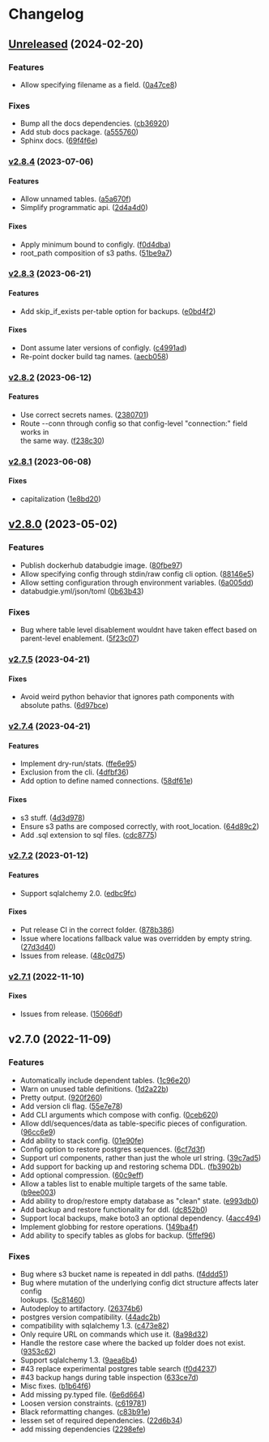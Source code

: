 # Changelog

## [Unreleased](https://github.com/schireson/databudgie/compare/v2.8.4...HEAD) (2024-02-20)

### Features

* Allow specifying filename as a field.
  ([0a47ce8](https://github.com/schireson/databudgie/commit/0a47ce88ccc73e860afcc57c8f5715a6b1b28ef5))

### Fixes

* Bump all the docs dependencies.
  ([cb36920](https://github.com/schireson/databudgie/commit/cb3692075df9319c55ece54b3df31fceddf006de))
* Add stub docs package.
  ([a555760](https://github.com/schireson/databudgie/commit/a5557608a92a8f707389949b3f21409e48e758bf))
* Sphinx docs.
  ([69f4f6e](https://github.com/schireson/databudgie/commit/69f4f6ed0732710386128f99761454b6a454412a))

### [v2.8.4](https://github.com/schireson/databudgie/compare/v2.8.3...v2.8.4) (2023-07-06)

#### Features

* Allow unnamed tables.
  ([a5a670f](https://github.com/schireson/databudgie/commit/a5a670f78284fb4f3b287f42771a4d6c7b70265b))
* Simplify programmatic api.
  ([2d4a4d0](https://github.com/schireson/databudgie/commit/2d4a4d0d7adc66afcf5d8d7cdcef6794dfdf03fc))

#### Fixes

* Apply minimum bound to configly.
  ([f0d4dba](https://github.com/schireson/databudgie/commit/f0d4dba12e606af1c6847bb5ccd2c47ee9e30677))
* root_path composition of s3 paths.
  ([51be9a7](https://github.com/schireson/databudgie/commit/51be9a7de754a49e92669e878997076e6a85525b))

### [v2.8.3](https://github.com/schireson/databudgie/compare/v2.8.2...v2.8.3) (2023-06-21)

#### Features

* Add skip_if_exists per-table option for backups.
  ([e0bd4f2](https://github.com/schireson/databudgie/commit/e0bd4f200bec404dbb2e6c79b65e7987bd8f894a))

#### Fixes

* Dont assume later versions of configly.
  ([c4991ad](https://github.com/schireson/databudgie/commit/c4991adaf6b3ea2809efcbe2c3b9dfb51224ef15))
* Re-point docker build tag names.
  ([aecb058](https://github.com/schireson/databudgie/commit/aecb0587972ea62b90089fb2665c2c6588ae6c0a))

### [v2.8.2](https://github.com/schireson/databudgie/compare/v2.8.1...v2.8.2) (2023-06-12)

#### Features

* Use correct secrets names.
  ([2380701](https://github.com/schireson/databudgie/commit/23807018d9c02039bd6516cda23fb25699301e12))
* Route --conn through config so that config-level "connection:" field works in  
the same way.
  ([f238c30](https://github.com/schireson/databudgie/commit/f238c30212586ac316d599aede28f85bfdf67307))

### [v2.8.1](https://github.com/schireson/databudgie/compare/v2.8.0...v2.8.1) (2023-06-08)

#### Fixes

* capitalization
  ([1e8bd20](https://github.com/schireson/databudgie/commit/1e8bd20c493867b8e0b50a342df23db107a3f982))

## [v2.8.0](https://github.com/schireson/databudgie/compare/v2.7.5...v2.8.0) (2023-05-02)

### Features

* Publish dockerhub databudgie image.
  ([80fbe97](https://github.com/schireson/databudgie/commit/80fbe97f554b8c3ed6b461a9a1587dacfc450fb4))
* Allow specifying config through stdin/raw config cli option.
  ([88146e5](https://github.com/schireson/databudgie/commit/88146e56e13d47b423dd2af1d5f5e5a7b80063b3))
* Allow setting configuration through environment variables.
  ([6a005dd](https://github.com/schireson/databudgie/commit/6a005dd6905662b23e90f27f23e593cd48acf7c9))
* databudgie.yml/json/toml
  ([0b63b43](https://github.com/schireson/databudgie/commit/0b63b4383306d66ff308514247354d4518904bed))

### Fixes

* Bug where table level disablement wouldnt have taken effect based on  
parent-level enablement.
  ([5f23c07](https://github.com/schireson/databudgie/commit/5f23c072f503b890c010171223cde6a9a21d8dc4))

### [v2.7.5](https://github.com/schireson/databudgie/compare/v2.7.4...v2.7.5) (2023-04-21)

#### Fixes

* Avoid weird python behavior that ignores path components with absolute paths.
  ([6d97bce](https://github.com/schireson/databudgie/commit/6d97bcedb4d2829989855ac4658c2808f7b1920b))

### [v2.7.4](https://github.com/schireson/databudgie/compare/v2.7.2...v2.7.4) (2023-04-21)

#### Features

* Implement dry-run/stats.
  ([ffe6e95](https://github.com/schireson/databudgie/commit/ffe6e95606d57298e3f6d9a5b5e5b6a5a8fe4ad1))
* Exclusion from the cli.
  ([4dfbf36](https://github.com/schireson/databudgie/commit/4dfbf36057b4b1fb38a4584185581c2aa4c922fa))
* Add option to define named connections.
  ([58df61e](https://github.com/schireson/databudgie/commit/58df61e21b816a9af8e9d7e8092ffe7438cafa9a))

#### Fixes

* s3 stuff.
  ([4d3d978](https://github.com/schireson/databudgie/commit/4d3d978a46cf3d33ffe0ab02a5d1c1f6c5149faa))
* Ensure s3 paths are composed correctly, with root_location.
  ([64d89c2](https://github.com/schireson/databudgie/commit/64d89c2588d5584b3f692b6a0f4a8089e5b24198))
* Add .sql extension to sql files.
  ([cdc8775](https://github.com/schireson/databudgie/commit/cdc8775db50d7e2d945953c14ab5de96c1a1def8))

### [v2.7.2](https://github.com/schireson/databudgie/compare/v2.7.1...v2.7.2) (2023-01-12)

#### Features

* Support sqlalchemy 2.0.
  ([edbc9fc](https://github.com/schireson/databudgie/commit/edbc9fc1378f8ee78b0120eaebf934cf6a4250c9))

#### Fixes

* Put release CI in the correct folder.
  ([878b386](https://github.com/schireson/databudgie/commit/878b386ce4ddf011d2db65b089bc4ab882822c7f))
* Issue where locations fallback value was overridden by empty string.
  ([27d3d40](https://github.com/schireson/databudgie/commit/27d3d4041df22dbc4f5604fcbfae31afeb01c93d))
* Issues from release.
  ([48c0d75](https://github.com/schireson/databudgie/commit/48c0d75d2b8d492d7490989cd932b2ff1e53758f))

### [v2.7.1](https://github.com/schireson/databudgie/compare/v2.7.0...v2.7.1) (2022-11-10)

#### Fixes

* Issues from release.
  ([15066df](https://github.com/schireson/databudgie/commit/15066df96dcb40bd9dd2fc54454ff4ac7e0a0664))

## v2.7.0 (2022-11-09)

### Features

* Automatically include dependent tables.
  ([1c96e20](https://github.com/schireson/databudgie/commit/1c96e207b95c8a4c4a6b2a80767d2310f7d01f7e))
* Warn on unused table definitions.
  ([1d2a22b](https://github.com/schireson/databudgie/commit/1d2a22b5830865d9d31accbc566f0030f52e8ec1))
* Pretty output.
  ([920f260](https://github.com/schireson/databudgie/commit/920f2605f31bf94711ebbe482a8723edcd0ea0e9))
* Add version cli flag.
  ([55e7e78](https://github.com/schireson/databudgie/commit/55e7e78e7ab2588c02f7daa265135c7848e91cea))
* Add CLI arguments which compose with config.
  ([0ceb620](https://github.com/schireson/databudgie/commit/0ceb62007fbed1c82c8f6a46a50ac6743b4a944e))
* Allow ddl/sequences/data as table-specific pieces of configuration.
  ([96cc6e9](https://github.com/schireson/databudgie/commit/96cc6e9d0c4753574b9a9e94fe12587b1bcf8fbc))
* Add ability to stack config.
  ([01e90fe](https://github.com/schireson/databudgie/commit/01e90fe8e712af9690d0124b71f8f43d5eafb248))
* Config option to restore postgres sequences.
  ([6cf7d3f](https://github.com/schireson/databudgie/commit/6cf7d3f4e79d443953d77fabce18df3c02c5c517))
* Support url components, rather than just the whole url string.
  ([39c7ad5](https://github.com/schireson/databudgie/commit/39c7ad56e5a02859924aa526fe6ac1567236c534))
* Add support for backing up and restoring schema DDL.
  ([fb3902b](https://github.com/schireson/databudgie/commit/fb3902b07d22247aef6e1a196846bc91e7940d42))
* Add optional compression.
  ([60c9eff](https://github.com/schireson/databudgie/commit/60c9eff60f0f7a007ec83d3d8445f029d322baa4))
* Allow a tables list to enable multiple targets of the same table.
  ([b9ee003](https://github.com/schireson/databudgie/commit/b9ee003b9cecffd38084ab9a42a9a15feebf4a57))
* Add ability to drop/restore empty database as "clean" state.
  ([e993db0](https://github.com/schireson/databudgie/commit/e993db04787b4a3f0c0b89543b65ed9128e0863a))
* Add backup and restore functionality for ddl.
  ([dc852b0](https://github.com/schireson/databudgie/commit/dc852b0c9c86fa4a104399ff824004eccc46dd37))
* Support local backups, make boto3 an optional dependency.
  ([4acc494](https://github.com/schireson/databudgie/commit/4acc49464143447f0eb7ae8e6e92f626bde05c19))
* Implement globbing for restore operations.
  ([149ba4f](https://github.com/schireson/databudgie/commit/149ba4fdd3212ab164f18e876725e4c7d7fc1764))
* Add ability to specify tables as globs for backup.
  ([5ffef96](https://github.com/schireson/databudgie/commit/5ffef96eef25159990a208700fed2bf36440fca3))

### Fixes

* Bug where s3 bucket name is repeated in ddl paths.
  ([f4ddd51](https://github.com/schireson/databudgie/commit/f4ddd519b586545ec1cf6f77c98b1246136ba9c7))
* Bug where mutation of the underlying config dict structure affects later config  
lookups.
  ([5c81460](https://github.com/schireson/databudgie/commit/5c81460862130beb273c651750f0d428e1622d76))
* Autodeploy to artifactory.
  ([26374b6](https://github.com/schireson/databudgie/commit/26374b6e0b9fcd7acb42bd1e12d9963640eadf49))
* postgres version compatibility.
  ([44adc2b](https://github.com/schireson/databudgie/commit/44adc2b2ccffab6bacd7e407a1919da533e12322))
* compatibility with sqlalchemy 1.3.
  ([c473e82](https://github.com/schireson/databudgie/commit/c473e825ea8fe17e0c068892107757912fcfd152))
* Only require URL on commands which use it.
  ([8a98d32](https://github.com/schireson/databudgie/commit/8a98d322352f1589c29d7088cfe48baf4fe040b8))
* Handle the restore case where the backed up folder does not exist.
  ([9353c62](https://github.com/schireson/databudgie/commit/9353c628ac5fc1ecb85de04060ce96450e6121f3))
* Support sqlalchemy 1.3.
  ([9aea6b4](https://github.com/schireson/databudgie/commit/9aea6b43c2d16a6a378a15360e62072c18d67727))
* #43 replace experimental postgres table search
  ([f0d4237](https://github.com/schireson/databudgie/commit/f0d42375e42a4a8fd4b2b01b7be2b7b5f251153c))
* #43 backup hangs during table inspection
  ([633ce7d](https://github.com/schireson/databudgie/commit/633ce7db3bfa3f13e7788b2638dd71f6f852b541))
* Misc fixes.
  ([b1b64f6](https://github.com/schireson/databudgie/commit/b1b64f67bd8de513ca14c39e013523a6d086b2ab))
* Add missing py.typed file.
  ([6e6d664](https://github.com/schireson/databudgie/commit/6e6d6647ed20b7752a314bb403cca3633f82c431))
* Loosen version constraints.
  ([c619781](https://github.com/schireson/databudgie/commit/c61978101678ba3149408bdf41247acd87a9bde8))
* Black reformatting changes.
  ([c83b91e](https://github.com/schireson/databudgie/commit/c83b91eca5fa8a8fed4d92ca8f3ac1182a1e0c8e))
* lessen set of required dependencies.
  ([22d6b34](https://github.com/schireson/databudgie/commit/22d6b349b4a2b9c4fd0bb9e6e173125ff285c9cf))
* add missing dependencies
  ([2298efe](https://github.com/schireson/databudgie/commit/2298efe1f65aaae4df929ed96801477ea49be904))
